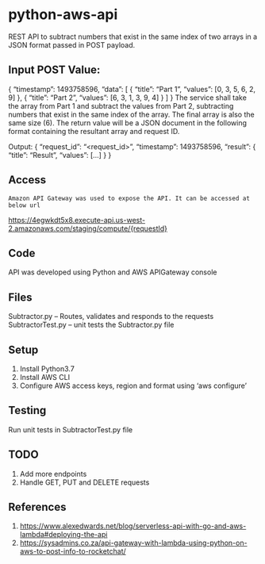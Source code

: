 # python-aws-api

REST API to subtract numbers that exist in the same index of two arrays in a JSON format passed in POST payload.

## Input POST Value:
{
  “timestamp”: 1493758596,
  “data”: [
            { “title”: “Part 1”, “values”: [0, 3, 5, 6, 2, 9] },
            { “title”: “Part 2”, “values”: [6, 3, 1, 3, 9, 4] }
          ]
}
The service shall take the array from Part 1 and subtract the values from Part 2, subtracting numbers that exist in the same index of the array. The final array is also the same size (6).
The return value will be a JSON document in the following format containing the resultant array and request ID.

Output:
{ “request_id”: “<request_id>”, “timestamp”: 1493758596, “result”: { “title”: “Result”, “values”: […] } }


## Access 
	Amazon API Gateway was used to expose the API. It can be accessed at below url 
https://4egwkdt5x8.execute-api.us-west-2.amazonaws.com/staging/compute/{requestId}


## Code
API was developed using Python and AWS APIGateway console

## Files
Subtractor.py – Routes, validates and responds to the requests
SubtractorTest.py – unit tests the Subtractor.py file

## Setup
1.	Install Python3.7
2.	Install AWS CLI
3.	Configure AWS access keys, region and format using ‘aws configure’

## Testing
Run unit tests in SubtractorTest.py file


## TODO
1.	Add more endpoints
2.	Handle GET, PUT and DELETE requests

## References
1.	https://www.alexedwards.net/blog/serverless-api-with-go-and-aws-lambda#deploying-the-api
2.	https://sysadmins.co.za/api-gateway-with-lambda-using-python-on-aws-to-post-info-to-rocketchat/
